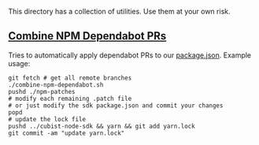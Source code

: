 This directory has a collection of utilities. Use them at your own risk.

## [Combine NPM Dependabot PRs](./combine-npm-dependabot.sh)

Tries to automatically apply dependabot PRs to our
[package.json](../cubist-node-sdk/package.json). Example usage:

```
git fetch # get all remote branches
./combine-npm-dependabot.sh
pushd ./npm-patches
# modify each remaining .patch file
# or just modify the sdk package.json and commit your changes
popd
# update the lock file
pushd ../cubist-node-sdk && yarn && git add yarn.lock
git commit -am "update yarn.lock"
```
